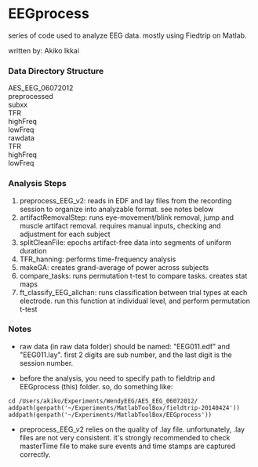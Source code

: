 EEGprocess
==========

series of code used to analyze EEG data. mostly using Fiedtrip on Matlab.

written by: Akiko Ikkai


### Data Directory Structure
AES_EEG_06072012  
    preprocessed  
        subxx  
            TFR  
                highFreq  
                lowFreq  
    rawdata  
    TFR  
        highFreq  
        lowFreq  

### Analysis Steps
1. preprocess_EEG_v2: reads in EDF and lay files from the recording session to organize into analyzable format. see notes below    
2. artifactRemovalStep: runs eye-movement/blink removal, jump and muscle artifact removal. requires manual inputs, checking and adjustment for each subject    
3. splitCleanFile: epochs artifact-free data into segments of uniform duration  
4. TFR_hanning: performs time-frequency analysis  
5. makeGA: creates grand-average of power across subjects  
6. compare_tasks: runs permutation t-test to compare tasks. creates stat maps  
7. ft_classify_EEG_allchan: runs classification between trial types at each electrode. run this function at individual level, and perform permutation t-test  

### Notes
* raw data (in raw data folder) should be named: "EEG011.edf" and "EEG011.lay". first 2 digits are sub number, and the last digit is the session number.

* before the analysis, you need to specify path to fieldtrip and EEGprocess (this) folder. so, do something like:      
```{r}
cd /Users/akiko/Experiments/WendyEEG/AES_EEG_06072012/
addpath(genpath('~/Experiments/MatlabToolBox/fieldtrip-20140424'))
addpath(genpath('~/Experiments/MatlabToolBox/EEGprocess'))
```
* preprocess_EEG_v2 relies on the quality of .lay file. unfortunately, .lay files are not very consistent. it's strongly recommended to check masterTime file to make sure events and time stamps are captured correctly.

	
				
			
